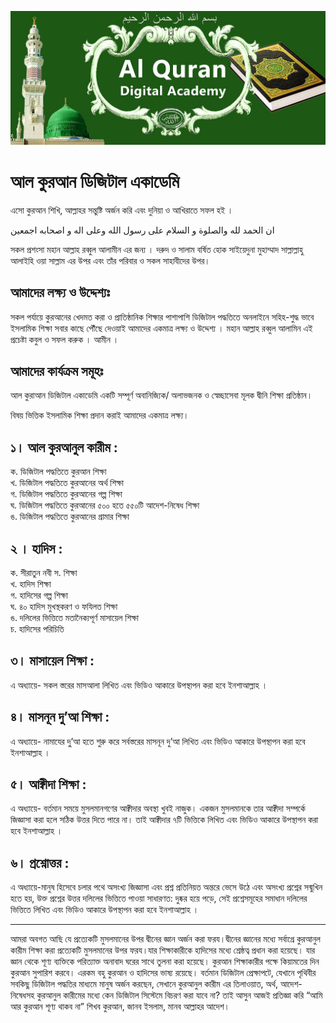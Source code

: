 ![Al-Quran-Digital-Acacemy](https://github.com/tradecoder/al-quran-digital-academy/blob/master/src/media/quran-cover-96.jpg)

# আল কুরআন ডিজিটাল একাডেমি
এসো কুরআন শিখি, আল্লাহর সন্তুষ্টি অর্জন করি এবং দুনিয়া ও আখিরাতে সফল হই ।

ان الحمد لله والصلوة و السلام على رسول الله وعلى اله و اصحابه اجمعين

সকল প্রশংসা মহান আল্লাহ রব্বুল আলামীন এর জন্য । দরুদ ও সালাম বর্ষিত হোক সাইয়েদুনা মুহাম্মাদ সাল্লাল্লাহু আলাইহি ওয়া সাল্লাম এর উপর এবং তাঁর পরিবার ও সকল সাহাবীদের উপর।

## আমাদের লক্ষ্য ও উদ্দেশ্যঃ
সকল পর্যায়ে কুরআনের খেদমত করা ও প্রাতিষ্ঠানিক শিক্ষার পাশাপাশি ডিজিটাল পদ্ধতিতে অনলাইনে সহিহ-শুদ্ধ ভাবে ইসলামিক শিক্ষা সবার কাছে পৌঁছে দেওয়াই আমাদের একমাত্র লক্ষ্য ও উদ্দেশ্য । মহান আল্লাহ রব্বুল আলামিন এই প্রচেষ্টা কবুল ও সফল করুক । আমীন । 

## আমাদের কার্যক্রম সমূহঃ
আল কুরাআন ডিজিটাল একাডেমি একটি সম্পূর্ণ অবানিজ্যিক/ অলাভজনক ও স্বেচ্ছাসেবা মূলক দ্বীনি শিক্ষা প্রতিষ্ঠান।

বিষয় ভিত্তিক ইসলামিক শিক্ষা প্রদান করাই আমাদের একমাত্র লক্ষ্য।

## ১। আল কুরআনুল কারীম :

ক. ডিজিটাল পদ্ধতিতে কুরআন শিক্ষা <br/>
খ. ডিজিটাল পদ্ধতিতে কুরআনের অর্থ শিক্ষা <br/>
গ. ডিজিটাল পদ্ধতিতে কুরআনের গল্প শিক্ষা <br/>
ঘ. ডিজিটাল পদ্ধতিতে কুরআনের ৫০০ হতে ৫৫০টি আদেশ-নিষেধ শিক্ষা <br/>
ঙ. ডিজিটাল পদ্ধতিতে কুরআনের গ্রামার শিক্ষা <br/>

## ২ । হাদিস :

ক. সীরাতুন নবী স. শিক্ষা <br/>
খ. হাদিস শিক্ষা <br/>
গ. হাদিসের গল্প শিক্ষা <br/>
ঘ. ৪০ হাদিস মুখস্থকরণ ও ফযিলত শিক্ষা <br/>
ঙ. দলিলের ভিত্তিতে মতানৈক্যপূর্ণ মাসায়েল শিক্ষা <br/>
চ. হাদিসের পরিচিতি <br/>

## ৩। মাসায়েল শিক্ষা : 
এ অধ্যায়ে- সকল স্তরের মাসআলা লিখিত এবং ভিডিও আকারে উপস্থাপন করা হবে ইনশাআল্লাহ ।

## ৪। মাসনূন দু’আ শিক্ষা : 
এ অধ্যায়ে- নামাযের দু্’আ হতে শুরু করে সর্বস্তরের মাসনূন দু’আ লিখিত এবং ভিডিও আকারে উপস্থাপন করা হবে ইনশাআল্লাহ ।

## ৫। আক্বীদা শিক্ষা : 
এ অধ্যায়ে- বর্তমান সময়ে মুসলমানগণের আক্বীদার অবস্থা খুবই নাজুক। একজন মুসলমানকে তার আক্বীদা সম্পর্কে জিজ্ঞাসা করা হলে সঠিক উত্তর দিতে পারে না। তাই আক্বীদার ৭টি ভিত্তিকে লিখিত এবং ভিডিও আকারে উপস্থাপন করা হবে ইনশাআল্লাহ ।

## ৬। প্রশ্নোত্তর : 
এ অধ্যায়ে-মানুষ হিসেবে চলার পথে অসংখ্য জিজ্ঞাসা এবং প্রশ্ন প্রতিনিয়ত অন্তরে ভেসে উঠে এবং অসংখ্য প্রশ্নের সন্মুখিন হতে হয়, উক্ত প্রশ্নের উত্তর দলিলের ভিত্তিতে পাওয়া সাধারণত: দুষ্কর হয়ে পড়ে, সেই প্রশ্নেসমূহের সমাধান দলিলের ভিত্তিতে লিখিত এবং ভিডিও আকারে উপস্থাপন করা হবে ইনশাআল্লাহ ।

*** 

আমরা অবগত আছি যে প্রত্যেকটি মুসলমানের উপর দ্বীনের জ্ঞান অর্জন করা ফরয।দ্বীনের জ্ঞানের মধ্যে সর্বাগ্রে কুরআনুল কারীম শিক্ষা করা প্রত্যেকটি মুসলমানের উপর ফরয।যার শিক্ষাকারীকে হাদিসের মধ্যে শ্রেষ্ঠত্ব প্রধান করা হয়েছে। যার জ্ঞান থেকে শূণ্য ব্যক্তিকে পরিত্যাক্ত অনাবাদ ঘরের সাথে তুলনা করা হয়েছে। কুরআন শিক্ষাকারীর পক্ষে কিয়ামতের দিন কুরআন সুপারিশ করবে। এরকম বহু কুরআন ও হাদিসের ভাষ্য রয়েছে। বর্তমান ডিজিটাল প্রেক্ষাপটে, যেখানে পৃথিবীর সবকিছু ডিজিটাল পদ্ধতির মাধ্যমে মানুষ অর্জন করছেন, সেখানে কুরআনুল কারীম এর তিলাওয়াত, অর্থ, আদেশ-নিষেধসহ কুরআনুল কারীমের মধ্যে কেন ডিজিটাল সিস্টেমে বিচরণ করা যাবে না? তাই আসুন আজই প্রতিজ্ঞা করি “আমি আর কুরআন শূণ্য থাকব না” শিখব কুরআন, জানব ইসলাম, মানব আল্লাহর আদেশ।
